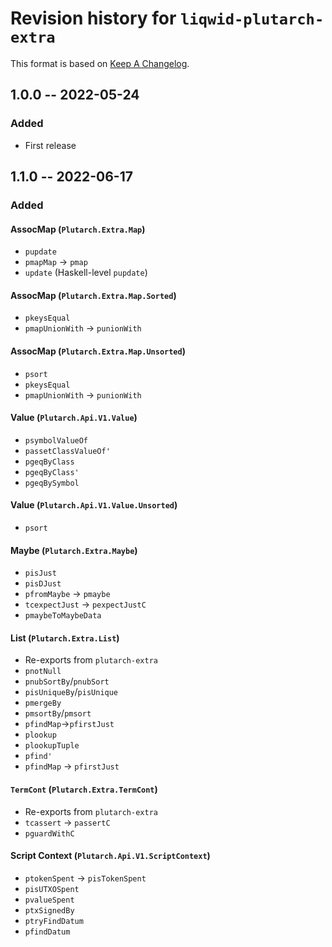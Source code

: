 # Revision history for `liqwid-plutarch-extra`

This format is based on [Keep A Changelog](https://keepachangelog.com/en/1.0.0).

## 1.0.0 -- 2022-05-24

### Added

* First release

## 1.1.0 -- 2022-06-17

### Added

#### AssocMap (`Plutarch.Extra.Map`)

- `pupdate`
- `pmapMap` -> `pmap`
- `update` (Haskell-level `pupdate`)

#### AssocMap (`Plutarch.Extra.Map.Sorted`)

- `pkeysEqual`
- `pmapUnionWith` -> `punionWith`

#### AssocMap (`Plutarch.Extra.Map.Unsorted`)

- `psort` 
- `pkeysEqual`
- `pmapUnionWith` -> `punionWith`

#### Value (`Plutarch.Api.V1.Value`)

- `psymbolValueOf`
- `passetClassValueOf'`
- `pgeqByClass`
- `pgeqByClass'`
- `pgeqBySymbol`

#### Value (`Plutarch.Api.V1.Value.Unsorted`)

- `psort`

#### Maybe (`Plutarch.Extra.Maybe`)

- `pisJust`
- `pisDJust`
- `pfromMaybe`  -> `pmaybe`
- `tcexpectJust` -> `pexpectJustC`
- `pmaybeToMaybeData`

#### List (`Plutarch.Extra.List`)

- Re-exports from `plutarch-extra`
- `pnotNull`
- `pnubSortBy`/`pnubSort`
- `pisUniqueBy`/`pisUnique`
- `pmergeBy`
- `pmsortBy`/`pmsort`
- `pfindMap`->`pfirstJust`
- `plookup`
- `plookupTuple`
- `pfind'`
- `pfindMap` -> `pfirstJust`

#### `TermCont` (`Plutarch.Extra.TermCont`)

- Re-exports from `plutarch-extra` 
- `tcassert` -> `passertC`
- `pguardWithC`

#### Script Context (`Plutarch.Api.V1.ScriptContext`)

- `ptokenSpent` -> `pisTokenSpent`
- `pisUTXOSpent`
- `pvalueSpent`
- `ptxSignedBy`
- `ptryFindDatum`
- `pfindDatum`
